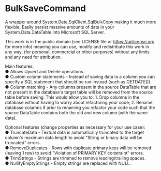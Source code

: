 # BulkSaveCommand
A wrapper around System.Data.SqlClient.SqlBulkCopy making it much more flexible. Easily persist massive amounts of data in your System.Data.DataTable into Microsoft SQL Server.  

This work is in the public domain (see LICENSE file or https://unlicense.org for more info) meaning you can use, modify and redistribute this work in any way, (for personal, commercial or other purposes) without any limits and any need for attribution.


Main features:  
● Allows Upsert and Delete operations.  
● Custom column statements - Instead of saving data to a column you can specify a SQL statement that should be run instead (such as GETDATE()).  
● Column matching - Any columns present in the source DataTable that are not present in the database's target table will be removed from the source table before saving. This would allow you to: 1. Drop columns in the database without having to worry about refactoring your code; 2. Rename database columns if prior to renaming you refactor your code such that the source DataTable contains both the old and new column (with the same data).  

Optional features (change properties as necessary for your use case):  
● TruncateData - Textual data is automatically truncated to the target column's maximum data length to avoid "String or binary data will be truncated" errors.  
● RemoveDuplicates - Rows with duplicate primary keys will be removed (leaving 1 row) to avoid "Violation of PRIMARY KEY constraint" errors.  
● TrimStrings - Strings are trimmed to remove leading/trailing spaces.  
● NullifyEmptyStrings - Empty strings are replaced with NULL.  
